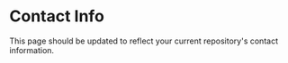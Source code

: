 
# Contact Info

This page should be updated to reflect your current repository's
contact information.

